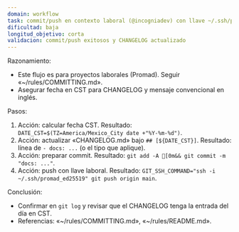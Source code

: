 ```yaml
---
domain: workflow
task: commit/push en contexto laboral (@incogniadev) con llave ~/.ssh/promad_ed25519
dificultad: baja
longitud_objetivo: corta
validacion: commit/push exitosos y CHANGELOG actualizado
---
```


Razonamiento:
- Este flujo es para proyectos laborales (Promad). Seguir «~/rules/COMMITTING.md».
- Asegurar fecha en CST para CHANGELOG y mensaje convencional en inglés.

Pasos:
1) Acción: calcular fecha CST.
   Resultado: `DATE_CST=$(TZ=America/Mexico_City date +"%Y-%m-%d")`.
2) Acción: actualizar «CHANGELOG.md» bajo `## [${DATE_CST}]`.
   Resultado: línea de `- docs: ...` (o el tipo que aplique).
3) Acción: preparar commit.
   Resultado: `git add -A [0m&& git commit -m "docs: ..."`.
4) Acción: push con llave laboral.
   Resultado: `GIT_SSH_COMMAND="ssh -i ~/.ssh/promad_ed25519" git push origin main`.

Conclusión:
- Confirmar en `git log` y revisar que el CHANGELOG tenga la entrada del día en CST.
- Referencias: «~/rules/COMMITTING.md», «~/rules/README.md».

